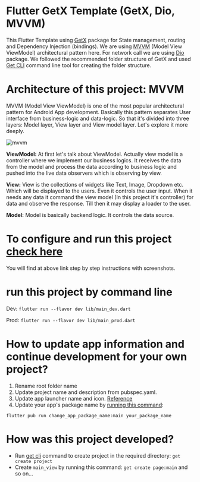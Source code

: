 # Flutter GetX Template (GetX, Dio, MVVM)

This Flutter Template using [GetX](https://pub.dev/packages/get) package for State management, routing and Dependency Injection (bindings). We are using [MVVM](https://en.wikipedia.org/wiki/Model%E2%80%93view%E2%80%93viewmodel) (Model View ViewModel) architectural pattern here. For network call we are using [Dio](https://pub.dev/packages/dio) package. We followed the recommended folder structure of GetX and used [Get CLI](https://pub.dev/packages/get_cli) command line tool for creating the folder structure.

# Architecture of this project: MVVM

MVVM (Model View ViewModel) is one of the most popular architectural pattern for Android App development. Basically
this pattern separates User interface from business-logic and data-logic. So that it's divided into three layers: Model layer, 
View layer and View model layer. Let's explore it more deeply.

![mvvm](https://user-images.githubusercontent.com/3769029/137336079-1f3384d0-b9d6-4462-a2c4-4a3d2cc77e8a.png)

<b>ViewModel:</b> At first let's talk about ViewModel. Actually view model is a controller where we 
implement our business logics. It receives the data from the model and process the data according to
business logic and pushed into the live data observers which is observing by view.

<b>View:</b> View is the collections of widgets like Text, Image, Dropdown etc. Which will be displayed
to the users. Even it controls the user input. When it needs any data it command the view model (In this project it's controller)
for data and observe the response. Till then it may display a loader to the user.

<b>Model:</b> Model is basically backend logic. It controls the data source.

# To configure and run this project [check here](readme_configuration_guideline.md) 
You will find at above link step by step instructions with screenshots.

# run this project by command line
Dev: `flutter run --flavor dev lib/main_dev.dart`

Prod: `flutter run --flavor dev lib/main_prod.dart`

# How to update app information and continue development for your own project?

1. Rename root folder name
2. Update project name and description from pubspec.yaml. 
3. Update app launcher name and icon. [Reference](https://medium.com/@vaibhavi.rana99/change-application-name-and-icon-in-flutter-bebbec297c57)
4. Update your app's package name by [running this command](https://pub.dev/packages/change_app_package_name):

`flutter pub run change_app_package_name:main your_package_name`

# How was this project developed?
- Run [get cli](https://pub.dev/packages/get_cli) command to create project in the required directory: `get create project`
- Create `main_view` by running this command: `get create page:main` and so on...
